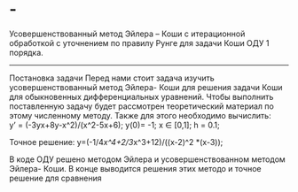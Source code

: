 # -
Усовершенствованный метод Эйлера – Коши с итерационной обработкой с уточнением по правилу Рунге для задачи Коши ОДУ 1 порядка.
_________________________________________________________________________________________________________________________________
Постановка задачи
Перед нами стоит задача изучить усовершенствованный метод Эйлера- Коши для решения задачи Коши для обыкновенных дифференциальных уравнений. Чтобы выполнить поставленную задачу будет рассмотрен теоретический материал по этому численному методу. Также для этого необходимо вычислить:  
y’ = (-3yx+8y-x^2)/(x^2-5x+6); 
y(0)= -1;
x ∈ [0,1];
h = 0.1;

Точное решение: y=(-1/4*x^4+2/3*x^3+12)/((x-2)^2 *(x-3));

В коде ОДУ решено методом Эйлера и усовершенствованном методом Эйлера- Коши.
В конце выводится решения этих методо и точное решение для сравнения

